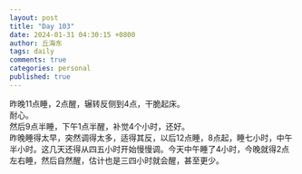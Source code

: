 ```yaml
---
layout: post
title: "Day 103"
date: 2024-01-31 04:30:15 +0800
author: 丘海东 
tags: daily
comments: true
categories: personal
published: true
---
```

昨晚11点睡，2点醒，辗转反侧到4点，干脆起床。  
耐心。  
然后9点半睡，下午1点半醒，补觉4个小时，还好。  
昨晚睡得太早，突然调得太多，适得其反，以后12点睡，8点起，睡七小时，中午半小时。这几天还得从四五小时开始慢慢调。今天中午睡了4小时，今晚就得2点左右睡，然后自然醒，估计也是三四小时就会醒，甚至更少。
